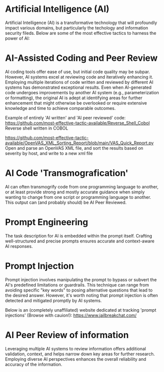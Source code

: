 # Artificial Intelligence (AI)

Artificial Intelligence (AI) is a transformative technology that will profoundly impact various domains, but particularly the techology and information security fileds. Below are some of the most effective tactics to harness the power of AI:

# AI-Assisted Coding and Peer Review
AI coding tools offer ease of use, but initial code quality may be subpar. However, AI systems excel at reviewing code and iteratively enhancing it. Employing multiple iterations of code written and reviewed by different AI systems has demonstrated exceptional results. Even when AI-generated code undergoes improvements by another AI system (e.g., parameterization or formatting), the original AI is adept at identifying areas for further enhancement that might otherwise be overlooked or require extensive knowledge and time to achieve comparable outcomes.

Example of entirely 'AI written' and 'AI peer reviewed' code:
https://github.com/most-effective-tactic-available/Reverse_Shell_Cobol
Reverse shell written in COBOL

https://github.com/most-effective-tactic-available/OpenVAS_XML_Sorting_Report/blob/main/VAS_Quick_Report.py
Open and parse an OpenVAS XML file, and sort the results based on severity by host, and write to a new xml file

# AI Code 'Transmografication' 
AI can often transmogrify code from one programming language to another, or at least provide strong and mostly accurate guidance when simply wanting to change from one script or programming language to another. This output can (and probably should) be AI Peer Reviewed. 

# Prompt Engineering
The task description for AI is embedded within the prompt itself. Crafting well-structured and precise prompts ensures accurate and context-aware AI responses.

# Prompt Injection
Prompt injection involves manipulating the prompt to bypass or subvert the AI's predefined limitations or guardrails. This technique can range from avoiding specific "key words" to posing alternative questions that lead to the desired answer. However, it's worth noting that prompt injection is often detected and mitigated promptly by AI systems.

Below is an (completely unaffiliated) website dedicated at tracking 'prompt injections' (Browse with cauion!):
https://www.jailbreakchat.com/

# AI Peer Review of information
Leveraging multiple AI systems to review information offers additional validation, context, and helps narrow down key areas for further research. Employing diverse AI perspectives enhances the overall reliability and accuracy of the information.
